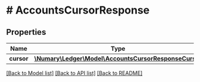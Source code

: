 # # AccountsCursorResponse

## Properties

Name | Type | Description | Notes
------------ | ------------- | ------------- | -------------
**cursor** | [**\Numary\Ledger\Model\AccountsCursorResponseCursor**](AccountsCursorResponseCursor.md) |  |

[[Back to Model list]](../../README.md#models) [[Back to API list]](../../README.md#endpoints) [[Back to README]](../../README.md)
